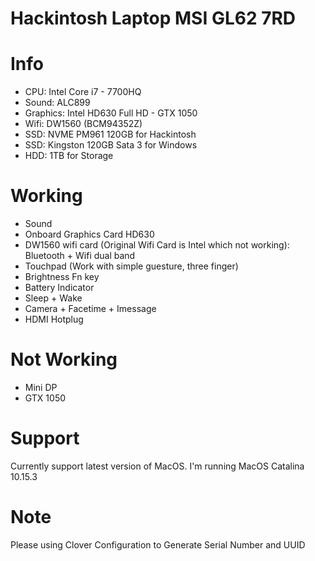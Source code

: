 # Hackintosh Laptop MSI GL62 7RD

# Info
- CPU: Intel Core i7 - 7700HQ
- Sound: ALC899
- Graphics: Intel HD630 Full HD - GTX 1050
- Wifi: DW1560 (BCM94352Z)
- SSD: NVME PM961 120GB for Hackintosh
- SSD: Kingston 120GB Sata 3 for Windows
- HDD: 1TB for Storage

# Working
- Sound
- Onboard Graphics Card HD630 
- DW1560 wifi card (Original Wifi Card is Intel which not working): Bluetooth + Wifi dual band
- Touchpad (Work with simple guesture, three finger)
- Brightness Fn key
- Battery Indicator
- Sleep + Wake
- Camera + Facetime + Imessage
- HDMI Hotplug
# Not Working
- Mini DP
- GTX 1050
# Support
Currently support latest version of MacOS. I'm running MacOS Catalina 10.15.3

# Note
Please using Clover Configuration to Generate Serial Number and UUID
